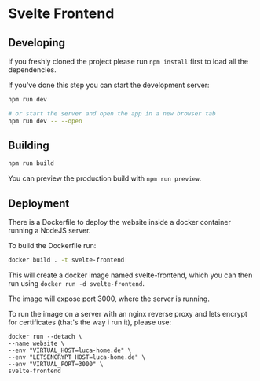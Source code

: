 # Svelte Frontend

## Developing

If you freshly cloned the project please run `npm install` first to load all the dependencies.

If you've done this step you can start the development server:

```bash
npm run dev

# or start the server and open the app in a new browser tab
npm run dev -- --open
```

## Building


```bash
npm run build
```

You can preview the production build with `npm run preview`.


## Deployment

There is a Dockerfile to deploy the website inside a docker container running a NodeJS server. 

To build the Dockerfile run:

```bash
docker build . -t svelte-frontend
```

This will create a docker image named svelte-frontend, which you can then run using `docker run -d svelte-frontend`.

The image will expose port 3000, where the server is running. 

To run the image on a server with an nginx reverse proxy and lets encrypt for certificates (that's the way i run it),
please use:

```shell
docker run --detach \
--name website \
--env "VIRTUAL_HOST=luca-home.de" \
--env "LETSENCRYPT_HOST=luca-home.de" \
--env "VIRTUAL_PORT=3000" \
svelte-frontend

```